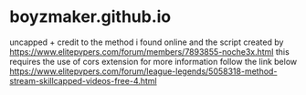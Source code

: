 # boyzmaker.github.io
uncapped +
credit to the method i found online and the script created by https://www.elitepvpers.com/forum/members/7893855-noche3x.html
this requires the use of cors extension for more information follow the link below
https://www.elitepvpers.com/forum/league-legends/5058318-method-stream-skillcapped-videos-free-4.html
